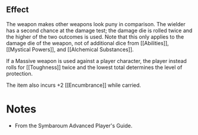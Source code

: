 ## Effect
The weapon makes other weapons look puny in comparison. The wielder has a second chance at the damage test; the damage die is rolled twice and the higher of the two outcomes is used. Note that this only applies to the damage die of the weapon, not of additional dice from [[Abilities]], [[Mystical Powers]], and [[Alchemical Substances]].

If a Massive weapon is used against a player character, the player instead rolls for [[Toughness]] twice and the lowest total determines the level of protection.

The item also incurs +2 [[Encumbrance]] while carried.
# Notes
* From the Symbaroum Advanced Player's Guide.